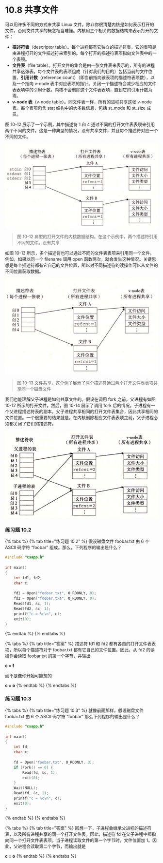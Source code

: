 # 10.8 共享文件

可以用许多不同的方式来共享 Linux 文件。除非你很清楚内核是如何表示打开的文件，否则文件共享的概念相当难懂。内核用三个相关的数据结构来表示打开的文件：

* **描述符表**（descriptor table）。每个进程都有它独立的描述符表，它的表项是由进程打开的文件描述符来索引的。每个打开的描述符表项指向文件表中的一个表项。
* **文件表**（file table）。打开文件的集合是由一张文件表来表示的，所有的进程共享这张表。每个文件表的表项组成（针对我们的目的）包括当前的文件位置、**引用计数**（reference count）（即当前指向该表项的描述符表项数），以及一个指向 v-node 表中对应表项的指针。关闭一个描述符会减少相应的文件表表项中的引用计数。内核不会删除这个文件表表项，直到它的引用计数为零。
* **v-node 表**（v-node table）。同文件表一样，所有的进程共享这张 v-node 表。每个表项包含 stat 结构中的大多数信息，包括 st\_mode 和 st\_size 成员。

图 10-12 展示了一个示例，其中描述符 1 和 4 通过不同的打开文件表表项来引用两个不同的文件。这是一种典型的情况，没有共享文件，并且每个描述符对应一个不同的文件。

![](../../.gitbook/assets/1012-dian-xing-de-da-kai-wen-jian-de-nei-he-shu-ju-jie-gou-.png)

> 图 10-12 典型的打开文件的内核数据结构。在这个示例中，两个描述符引用不同的文件。没有共享

如图 10-13 所示，多个描述符也可以通过不同的文件表表项来引用同一个文件。例如，如果以同一个 filename 调用 open 函数两次，就会发生这种情况。关键思想是每个描述符都有它自己的文件位置，所以对不同描述符的读操作可以从文件的不同位置获取数据。

![](../../.gitbook/assets/1013-wen-jian-gong-xiang-.png)

> 图 10-13 文件共享。这个例子展示了两个描述符通过两个打开文件表表项共享同一个磁盘文件

我们也能理解父子进程是如何共享文件的。假设在调用 fork 之前，父进程有如图 10-12 所示的打开文件。然后，图 10-14 展示了调用 fork 后的情况。子进程有一个父进程描述符表的副本。父子进程共享相同的打开文件表集合，因此共享相同的文件位置。一个很重要的结果就是，在内核删除相应文件表表项之前，父子进程必须都关闭了它们的描述符。

![&#x56FE; 10-14 &#x5B50;&#x8FDB;&#x7A0B;&#x5982;&#x4F55;&#x7EE7;&#x627F;&#x7236;&#x8FDB;&#x7A0B;&#x7684;&#x6253;&#x5F00;&#x6587;&#x4EF6;&#x3002;&#x521D;&#x59CB;&#x72B6;&#x6001;&#x5982;&#x56FE; 10-12 &#x6240;&#x793A;](../../.gitbook/assets/1014-zi-jin-cheng-ru-he-ji-cheng-fu-jin-cheng-de-da-kai-wen-jian-.png)

### 练习题 10.2

{% tabs %}
{% tab title="练习题 10.2" %}
假设磁盘文件 foobar.txt 由 6 个 ASCII 码字符 “foobar” 组成。那么，下列程序的输出是什么？

```c
#include "csapp.h"

int main()
{
    int fd1, fd2;
    char c;

    fd1 = Open("foobar.txt", O_RDONLY, 0);
    fd2 = Open("foobar.txt", O_RDONLY, 0);
    Read(fd1, &c, 1);
    Read(fd2, &c, 1);
    printf("c = %c\n", c);
    exit(0);
}
```
{% endtab %}
{% endtabs %}

{% tabs %}
{% tab title="答案" %}
描述符 fd1 和 fd2 都有各自的打开文件表表项，所以每个描述符对于 foobar.txt 都有它自己的文件位置。因此，从 fd2 的读操作会读取 foobar.txt 的第一个字节，并输出

**c = f**

而不是像你开始可能想的

**c = o**
{% endtab %}
{% endtabs %}

### 练习题 10.3

{% tabs %}
{% tab title="练习题 10.3" %}
就像前面那样，假设磁盘文件 foobar.txt 由 6 个 ASCII 码字符 “foobar” 那么下列程序的输出是什么？

```c
#include "csapp.h"

int main()
{
    int fd;
    char c;

    fd = Open("foobar.txt", O_RDONLY, 0);
    if (Fork() == 0) {
        Read(fd, &c, 1);
        exit(0);
    }
    Wait(NULL);
    Read(fd, &c, 1);
    printf("c = %c\n", c);
    exit(0);
}
```
{% endtab %}
{% endtabs %}

{% tabs %}
{% tab title="答案" %}
回想一下，子进程会继承父进程的描述符表，以及所有进程共享的同一个打开文件表。因此，描述符 fd 在父子进程中都指向同一个打开文件表表项。当子进程读取文件的第一个字节时，文件位置加 1。因此，父进程会读取第二个字节，而输出就是

**c = o**
{% endtab %}
{% endtabs %}

